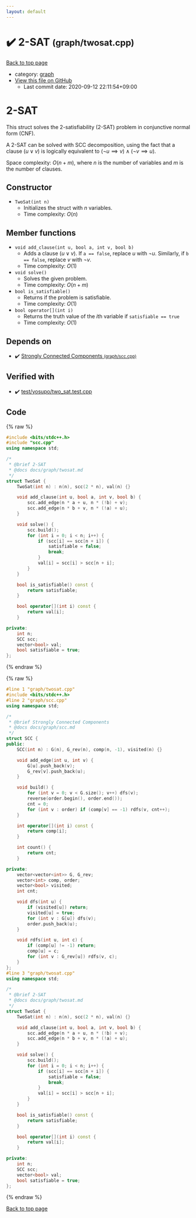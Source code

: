 ```yaml
---
layout: default
---
```


<!-- mathjax config similar to math.stackexchange -->
<script type="text/javascript" async
  src="https://cdnjs.cloudflare.com/ajax/libs/mathjax/2.7.5/MathJax.js?config=TeX-MML-AM_CHTML">
</script>
<script type="text/x-mathjax-config">
  MathJax.Hub.Config({
    TeX: { equationNumbers: { autoNumber: "AMS" }},
    tex2jax: {
      inlineMath: [ ['$','$'] ],
      processEscapes: true
    },
    "HTML-CSS": { matchFontHeight: false },
    displayAlign: "left",
    displayIndent: "2em"
  });
</script>

<script type="text/javascript" src="https://cdnjs.cloudflare.com/ajax/libs/jquery/3.4.1/jquery.min.js"></script>
<script src="https://cdn.jsdelivr.net/npm/jquery-balloon-js@1.1.2/jquery.balloon.min.js" integrity="sha256-ZEYs9VrgAeNuPvs15E39OsyOJaIkXEEt10fzxJ20+2I=" crossorigin="anonymous"></script>
<script type="text/javascript" src="../../assets/js/copy-button.js"></script>
<link rel="stylesheet" href="../../assets/css/copy-button.css" />


# :heavy_check_mark: 2-SAT <small>(graph/twosat.cpp)</small>

<a href="../../index.html">Back to top page</a>

* category: <a href="../../index.html#f8b0b924ebd7046dbfa85a856e4682c8">graph</a>
* <a href="{{ site.github.repository_url }}/blob/master/graph/twosat.cpp">View this file on GitHub</a>
    - Last commit date: 2020-09-12 22:11:54+09:00




# 2-SAT

This struct solves the 2-satisfiability (2-SAT) problem in conjunctive normal form (CNF).

A 2-SAT can be solved with SCC decomposition, using the fact that a clause $(u \lor v)$ is logically equivalent to $(\lnot u \implies v) \land (\lnot v \implies u)$.

Space complexity: $O(n + m)$, where $n$ is the number of variables and $m$ is the number of clauses.

## Constructor

- `TwoSat(int n)`
    - Initializes the struct with $n$ variables.
    - Time complexity: $O(n)$

## Member functions

- `void add_clause(int u, bool a, int v, bool b)`
    - Adds a clause $(u \lor v)$. If `a == false`, replace $u$ with $\lnot u$. Similarly, if `b == false`, replace $v$ with $\lnot v$.
    - Time complexity: $O(1)$
- `void solve()`
    - Solves the given problem.
    - Time complexity: $O(n + m)$
- `bool is_satisfiable()`
    - Returns if the problem is satisfiable.
    - Time complexity: $O(1)$
- `bool operator[](int i)`
    - Returns the truth value of the $i$th variable if `satisfiable == true`
    - Time complexity: $O(1)$

## Depends on

* :heavy_check_mark: <a href="scc.cpp.html">Strongly Connected Components <small>(graph/scc.cpp)</small></a>


## Verified with

* :heavy_check_mark: <a href="../../verify/test/yosupo/two_sat.test.cpp.html">test/yosupo/two_sat.test.cpp</a>


## Code

<a id="unbundled"></a>
{% raw %}
```cpp
#include <bits/stdc++.h>
#include "scc.cpp"
using namespace std;

/*
 * @brief 2-SAT
 * @docs docs/graph/twosat.md
 */
struct TwoSat {
    TwoSat(int n) : n(n), scc(2 * n), val(n) {}

    void add_clause(int u, bool a, int v, bool b) {
        scc.add_edge(n * a + u, n * (!b) + v);
        scc.add_edge(n * b + v, n * (!a) + u);
    }

    void solve() {
        scc.build();
        for (int i = 0; i < n; i++) {
            if (scc[i] == scc[n + i]) {
                satisfiable = false;
                break;
            }
            val[i] = scc[i] > scc[n + i];
        }
    }

    bool is_satisfiable() const {
        return satisfiable;
    }

    bool operator[](int i) const {
        return val[i];
    }

private:
    int n;
    SCC scc;
    vector<bool> val;
    bool satisfiable = true;
};
```
{% endraw %}

<a id="bundled"></a>
{% raw %}
```cpp
#line 1 "graph/twosat.cpp"
#include <bits/stdc++.h>
#line 2 "graph/scc.cpp"
using namespace std;

/*
 * @brief Strongly Connected Components
 * @docs docs/graph/scc.md
 */
struct SCC {
public:
    SCC(int n) : G(n), G_rev(n), comp(n, -1), visited(n) {}

    void add_edge(int u, int v) {
        G[u].push_back(v);
        G_rev[v].push_back(u);
    }

    void build() {
        for (int v = 0; v < G.size(); v++) dfs(v);
        reverse(order.begin(), order.end());
        cnt = 0;
        for (int v : order) if (comp[v] == -1) rdfs(v, cnt++);
    }

    int operator[](int i) const {
        return comp[i];
    }

    int count() {
        return cnt;
    }

private:
    vector<vector<int>> G, G_rev;
    vector<int> comp, order;
    vector<bool> visited;
    int cnt;

    void dfs(int u) {
        if (visited[u]) return;
        visited[u] = true;
        for (int v : G[u]) dfs(v);
        order.push_back(u);
    }

    void rdfs(int u, int c) {
        if (comp[u] != -1) return;
        comp[u] = c;
        for (int v : G_rev[u]) rdfs(v, c);
    }
};
#line 3 "graph/twosat.cpp"
using namespace std;

/*
 * @brief 2-SAT
 * @docs docs/graph/twosat.md
 */
struct TwoSat {
    TwoSat(int n) : n(n), scc(2 * n), val(n) {}

    void add_clause(int u, bool a, int v, bool b) {
        scc.add_edge(n * a + u, n * (!b) + v);
        scc.add_edge(n * b + v, n * (!a) + u);
    }

    void solve() {
        scc.build();
        for (int i = 0; i < n; i++) {
            if (scc[i] == scc[n + i]) {
                satisfiable = false;
                break;
            }
            val[i] = scc[i] > scc[n + i];
        }
    }

    bool is_satisfiable() const {
        return satisfiable;
    }

    bool operator[](int i) const {
        return val[i];
    }

private:
    int n;
    SCC scc;
    vector<bool> val;
    bool satisfiable = true;
};

```
{% endraw %}

<a href="../../index.html">Back to top page</a>

